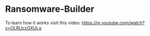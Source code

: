 # Ransomware-Builder
To learn how it works visit this video: https://m.youtube.com/watch?v=OLRUczGXULg 
